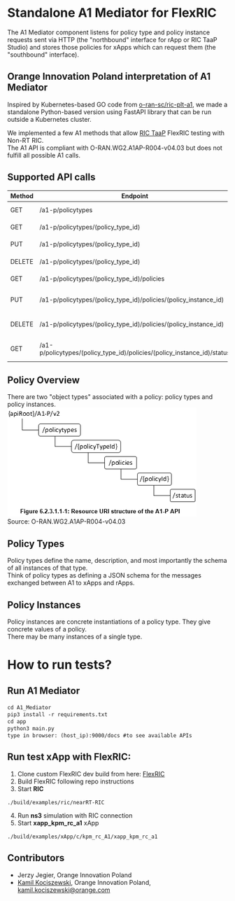 Standalone A1 Mediator for FlexRIC
======== 

The A1 Mediator component listens for policy type and policy instance requests sent via HTTP (the "northbound" interface for rApp or RIC TaaP Studio) and stores those policies for xApps which can request them (the "southbound" interface).

Orange Innovation Poland interpretation of A1 Mediator
----------------
Inspired by Kubernetes-based GO code from [o-ran-sc/ric-plt-a1](https://github.com/o-ran-sc/ric-plt-a1.git), we made a standalone Python-based version using FastAPI library that can be run outside a Kubernetes cluster. <br>

We implemented a few A1 methods that allow [RIC TaaP](https://github.com/Orange-OpenSource/ns-O-RAN-flexric/) FlexRIC testing with Non-RT RIC.<br> The A1 API is compliant with O-RAN.WG2.A1AP-R004-v04.03 but does not fulfill all possible A1 calls.

## Supported API calls
 | **Method** | **Endpoint**                                                | **Description**                |
|------------|-------------------------------------------------------------|--------------------------------|
| GET        | /a1-p/policytypes                                           | List Policy Types          |
| GET        | /a1-p/policytypes/(policy_type_id)                          | Get Policy Type               |
| PUT        | /a1-p/policytypes/(policy_type_id)                         | Create Policy Type            |
| DELETE     | /a1-p/policytypes/(policy_type_id)                         | Delete Policy Type            |
| GET        | /a1-p/policytypes/(policy_type_id)/policies                 | List Policy Instances         |
| PUT        | /a1-p/policytypes/(policy_type_id)/policies/(policy_instance_id) | Create Policy Instance        |
| DELETE     | /a1-p/policytypes/(policy_type_id)/policies/(policy_instance_id) | Delete Policy Instance        |
| GET        | /a1-p/policytypes/(policy_type_id)/policies/(policy_instance_id)/status | Get Policy Instance Status    |

Policy Overview
----------------

There are two "object types" associated with a policy: policy types and policy instances.
![policy_schema](policy_schema.png)<br>
Source: O-RAN.WG2.A1AP-R004-v04.03

Policy Types
----------------
Policy types define the name, description, and most importantly the schema of all instances of that type.  
Think of policy types as defining a JSON schema for the messages exchanged between A1 to xApps and rApps.

Policy Instances
----------------
Policy instances are concrete instantiations of a policy type. They give concrete values of a policy.  
There may be many instances of a single type.

How to run tests?
========
## Run A1 Mediator
```
cd A1_Mediator
pip3 install -r requirements.txt
cd app
python3 main.py
type in browser: (host_ip):9000/docs #to see available APIs
```

## Run test xApp with FlexRIC:
1. Clone custom FlexRIC dev build from here: [FlexRIC](https://gitlab.eurecom.fr/Kociszz/flexric-a1-xapp/-/tree/A1_integration_RIC_TaaP?ref_type=heads)
2. Build FlexRIC following repo instructions
3. Start **RIC**
```
./build/examples/ric/nearRT-RIC
```
4. Run **ns3** simulation with RIC connection
5. Start **xapp_kpm_rc_a1** xApp
```
./build/examples/xApp/c/kpm_rc_A1/xapp_kpm_rc_a1
```

## Contributors
- Jerzy Jegier, Orange Innovation Poland
- [Kamil Kociszewski](https://www.linkedin.com/in/kociszz/), Orange Innovation Poland, kamil.kociszewski@orange.com
